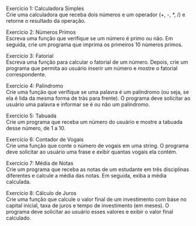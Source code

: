 
Exercício 1: Calculadora Simples<br>
Crie uma calculadora que receba dois números e um operador (+, -, *, /) e retorne o resultado da operação.<br>

Exercício 2: Números Primos<br>
Escreva uma função que verifique se um número é primo ou não. Em seguida, crie um programa que imprima os primeiros 10 números primos.<br>

Exercício 3: Fatorial<br>
Escreva uma função para calcular o fatorial de um número. Depois, crie um programa que permita ao usuário inserir um número e mostre o fatorial correspondente.<br>

Exercício 4: Palíndromo<br>
Crie uma função que verifique se uma palavra é um palíndromo (ou seja, se ela é lida da mesma forma de trás para frente). O programa deve solicitar ao usuário uma palavra e informar se é ou não um palíndromo.<br>

Exercício 5: Tabuada<br>
Crie um programa que receba um número do usuário e mostre a tabuada desse número, de 1 a 10.<br>

Exercício 6: Contador de Vogais<br>
Crie uma função que conte o número de vogais em uma string. O programa deve solicitar ao usuário uma frase e exibir quantas vogais ela contém.<br>

Exercício 7: Média de Notas<br>
Crie um programa que receba as notas de um estudante em três disciplinas diferentes e calcule a média das notas. Em seguida, exiba a média calculada.<br>

Exercício 8: Cálculo de Juros<br>
Crie uma função que calcule o valor final de um investimento com base no capital inicial, taxa de juros e tempo de investimento (em meses). O programa deve solicitar ao usuário esses valores e exibir o valor final calculado.<br>
